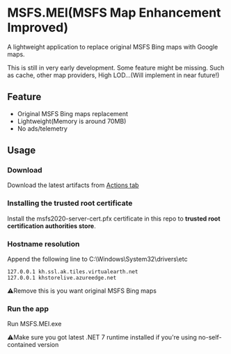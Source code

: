 # MSFS.MEI(MSFS Map Enhancement Improved)
A lightweight application to replace original MSFS Bing maps with Google maps.

This is still in very early development. Some feature might be missing. Such as cache, other map providers, High LOD...(Will implement in near future!)

## Feature

- Original MSFS Bing maps replacement
- Lightweight(Memory is around 70MB)
- No ads/telemetry

## Usage

### Download

Download the latest artifacts from [Actions tab](https://github.com/PH-68/MSFS.MEI/actions)

### Installing the trusted root certificate

Install the msfs2020-server-cert.pfx certificate in this repo to **trusted root certification authorities store**.

### Hostname resolution

Append the following line to C:\Windows\System32\drivers\etc

```
127.0.0.1 kh.ssl.ak.tiles.virtualearth.net
127.0.0.1 khstorelive.azureedge.net
```

⚠️Remove this is you want original MSFS Bing maps

### Run the app

Run MSFS.MEI.exe

⚠️Make sure you got latest .NET 7 runtime installed if you're using no-self-contained version

